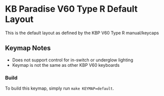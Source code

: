 KB Paradise V60 Type R Default Layout
======================

This is the default layout as defined by the KBP V60 Type R manual/keycaps

## Keymap Notes
- Does not support control for in-switch or underglow lighting
- Keymap is not the same as other KBP V60 keyboards


### Build
To build this keymap, simply run `make KEYMAP=default`.